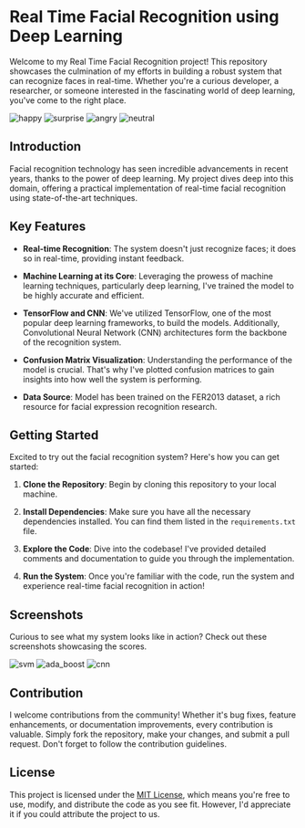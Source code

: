 # Real Time Facial Recognition using Deep Learning

Welcome to my Real Time Facial Recognition project! This repository showcases the culmination of my efforts in building a robust system that can recognize faces in real-time. Whether you're a curious developer, a researcher, or someone interested in the fascinating world of deep learning, you've come to the right place.

![happy](https://github.com/umangmtiwari/Real-Time-Facial-Recognition-using-Deep-Learning/assets/143312015/ec2a8829-5d36-4f22-87f2-a823f5f9237e)
![surprise](https://github.com/umangmtiwari/Real-Time-Facial-Recognition-using-Deep-Learning/assets/143312015/d546c62a-591e-46e8-901f-e3dcd1fdacfe)
![angry](https://github.com/umangmtiwari/Real-Time-Facial-Recognition-using-Deep-Learning/assets/143312015/1c3f925f-7684-49b6-9e65-662150814e7f)
![neutral](https://github.com/umangmtiwari/Real-Time-Facial-Recognition-using-Deep-Learning/assets/143312015/14fcee89-9a53-43a4-8640-107a24731be9)

## Introduction

Facial recognition technology has seen incredible advancements in recent years, thanks to the power of deep learning. My project dives deep into this domain, offering a practical implementation of real-time facial recognition using state-of-the-art techniques.

## Key Features

- **Real-time Recognition**: The system doesn't just recognize faces; it does so in real-time, providing instant feedback.
  
- **Machine Learning at its Core**: Leveraging the prowess of machine learning techniques, particularly deep learning, I've trained the model to be highly accurate and efficient.
  
- **TensorFlow and CNN**: We've utilized TensorFlow, one of the most popular deep learning frameworks, to build the models. Additionally, Convolutional Neural Network (CNN) architectures form the backbone of the recognition system.
  
- **Confusion Matrix Visualization**: Understanding the performance of the model is crucial. That's why I've plotted confusion matrices to gain insights into how well the system is performing.
  
- **Data Source**: Model has been trained on the FER2013 dataset, a rich resource for facial expression recognition research.

## Getting Started

Excited to try out the facial recognition system? Here's how you can get started:

1. **Clone the Repository**: Begin by cloning this repository to your local machine.

2. **Install Dependencies**: Make sure you have all the necessary dependencies installed. You can find them listed in the `requirements.txt` file.

3. **Explore the Code**: Dive into the codebase! I've provided detailed comments and documentation to guide you through the implementation.

4. **Run the System**: Once you're familiar with the code, run the system and experience real-time facial recognition in action!

## Screenshots

Curious to see what my system looks like in action? Check out these screenshots showcasing the scores.

![svm](https://github.com/umangmtiwari/Real-Time-Facial-Recognition-using-Deep-Learning/assets/143312015/04862bb1-3411-4521-81cc-bd25faee2e8b)
![ada_boost](https://github.com/umangmtiwari/Real-Time-Facial-Recognition-using-Deep-Learning/assets/143312015/26351fb3-f59d-4d10-b6a6-eb385fc095b7)
![cnn](https://github.com/umangmtiwari/Real-Time-Facial-Recognition-using-Deep-Learning/assets/143312015/1a05bb4b-e636-491b-9731-ebc1b68ecb88)

## Contribution

I welcome contributions from the community! Whether it's bug fixes, feature enhancements, or documentation improvements, every contribution is valuable. Simply fork the repository, make your changes, and submit a pull request. Don't forget to follow the contribution guidelines.

## License

This project is licensed under the [MIT License](LICENSE), which means you're free to use, modify, and distribute the code as you see fit. However, I'd appreciate it if you could attribute the project to us.
